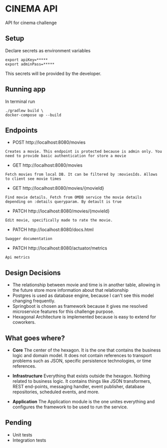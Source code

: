 # CINEMA API
API for cinema challenge

## Setup
Declare secrets as environment variables
```aidl
export apiKey=*****
export adminPass=*****
```
This secrets will be provided by the developer.

## Running app
In terminal run
```aidl
./gradlew build \
docker-compose up --build
```

## Endpoints
 - POST http://localhost:8080/movies
```
Creates a movie. This endpoint is protected because is admin only. You need to provide basic authentication for store a movie
```
 - GET http://localhost:8080/movies
```
Fetch movies from local DB. It can be filtered by :moviesIds. Allows to client see movie times
```
 - GET http://localhost:8080/movies/{movieId}
```
Find movie details. Fetch from OMDB service the movie details depending on :details queryparam. By detault is true
```
 - PATCH http://localhost:8080/movies/{movieId}
```
Edit movie, specifically made to rate the movie.
```
- PATCH http://localhost:8080/docs.html
```
Swagger documentation
```
- PATCH http://localhost:8080/actuator/metrics
```
Api metrics
```

## Design Decisions
- The relationship between movie and time is in another table, allowing in the future store more information about that relationship
- Postgres is used as database engine, because I can't see this model changing frequently.
- Springboot is chosen as framework because it gives me resolved microservice features for this challenge purpose.
- Hexagonal Architecture is implemented because is easy to extend for coworkers.

## What goes where?

- <strong>Core</strong>
  The center of the hexagon. It is the one that contains the business logic and domain model. It does not contain references to transport problems such as JSON, specific persistence technologies, or time references.

- <strong>Infrastructure</strong>
  Everything that exists outside the hexagon. Nothing related to business logic. It contains things like JSON transformers, REST end-points, messaging handler, event publisher, database repositories, scheduled events, and more.

- <strong>Application</strong>
  The Application module is the one unites everything and configures the framework to be used to run the service.

## Pending
- Unit tests
- Integration tests